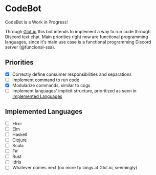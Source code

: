 # CodeBot

CodeBot is a Work in Progress!

Through [Glot.io](http://glot.io) this bot intends to implement a way to run code through Discord text chat. Main priorities right now are functional programming languages, since it's main use case is a functional programming Discord server (@funcional-ssa).

## Priorities

- [X] Correctly define consumer responsibilities and separations
- [ ] Implement command to run code
- [X] Modularize commands, similar to cogs
- [ ] Implement languages' implicit structure, prioritized as seen in [Implemented Languages](#implemented-languages)

## Implemented Languages

- [ ] Elixir
- [ ] Elm
- [ ] Haskell
- [ ] Clojure
- [ ] Scala
- [ ] F#
- [ ] Rust
- [ ] Idris
- [ ] Whatever comes next (no more fp langs at Glot.io, seemingly)